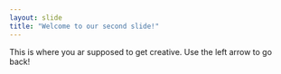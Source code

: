 ```yaml
---
layout: slide
title: "Welcome to our second slide!"
---
```

This is where you ar supposed to get creative.
Use the left arrow to go back!
